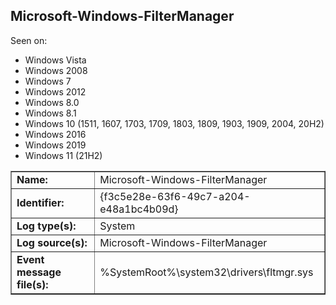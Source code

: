 ## Microsoft-Windows-FilterManager

Seen on:
* Windows Vista
* Windows 2008
* Windows 7
* Windows 2012
* Windows 8.0
* Windows 8.1
* Windows 10 (1511, 1607, 1703, 1709, 1803, 1809, 1903, 1909, 2004, 20H2)
* Windows 2016
* Windows 2019
* Windows 11 (21H2)

<table border="1" class="docutils">
  <tbody>
    <tr>
      <td><b>Name:</b></td>
      <td>Microsoft-Windows-FilterManager</td>
    </tr>
    <tr>
      <td><b>Identifier:</b></td>
      <td>{f3c5e28e-63f6-49c7-a204-e48a1bc4b09d}</td>
    </tr>
    <tr>
      <td><b>Log type(s):</b></td>
      <td>System</td>
    </tr>
    <tr>
      <td><b>Log source(s):</b></td>
      <td>Microsoft-Windows-FilterManager</td>
    </tr>
    <tr>
      <td><b>Event message file(s):</b></td>
      <td>%SystemRoot%\system32\drivers\fltmgr.sys</td>
    </tr>
  </tbody>
</table>

&nbsp;

